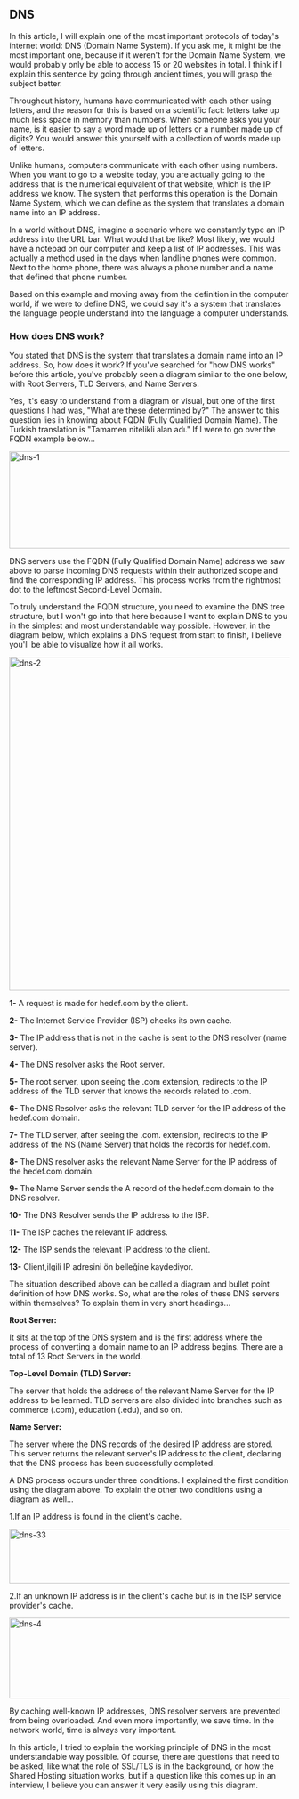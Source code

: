 ## DNS ##

In this article, I will explain one of the most important protocols of today's internet world: DNS (Domain Name System). If you ask me, it might be the most important one, because if it weren't for the Domain Name System, we would probably only be able to access 15 or 20 websites in total. I think if I explain this sentence by going through ancient times, you will grasp the subject better.

Throughout history, humans have communicated with each other using letters, and the reason for this is based on a scientific fact: letters take up much less space in memory than numbers. When someone asks you your name, is it easier to say a word made up of letters or a number made up of digits? You would answer this yourself with a collection of words made up of letters.

Unlike humans, computers communicate with each other using numbers. When you want to go to a website today, you are actually going to the address that is the numerical equivalent of that website, which is the IP address we know. The system that performs this operation is the Domain Name System, which we can define as the system that translates a domain name into an IP address.

In a world without DNS, imagine a scenario where we constantly type an IP address into the URL bar. What would that be like? Most likely, we would have a notepad on our computer and keep a list of IP addresses. This was actually a method used in the days when landline phones were common. Next to the home phone, there was always a phone number and a name that defined that phone number.

Based on this example and moving away from the definition in the computer world, if we were to define DNS, we could say it's a system that translates the language people understand into the language a computer understands.

### How does DNS work? ### 

You stated that DNS is the system that translates a domain name into an IP address. So, how does it work? If you've searched for "how DNS works" before this article, you've probably seen a diagram similar to the one below, with Root Servers, TLD Servers, and Name Servers.

Yes, it's easy to understand from a diagram or visual, but one of the first questions I had was, "What are these determined by?" The answer to this question lies in knowing about FQDN (Fully Qualified Domain Name). The Turkish translation is "Tamamen nitelikli alan adı." If I were to go over the FQDN example below...

<img width="1000" height="175" alt="dns-1" src="https://github.com/user-attachments/assets/b5f60b26-ba83-4077-b4ef-e1329f768d8a" />

DNS servers use the FQDN (Fully Qualified Domain Name) address we saw above to parse incoming DNS requests within their authorized scope and find the corresponding IP address. This process works from the rightmost dot to the leftmost Second-Level Domain.

To truly understand the FQDN structure, you need to examine the DNS tree structure, but I won't go into that here because I want to explain DNS to you in the simplest and most understandable way possible. However, in the diagram below, which explains a DNS request from start to finish, I believe you'll be able to visualize how it all works.

<img width="1016" height="600" alt="dns-2" src="https://github.com/user-attachments/assets/cb3f2cfe-5b3d-4a88-8997-ad02d20dcad6" />

**1-** A request is made for hedef.com by the client.

**2-** The Internet Service Provider (ISP) checks its own cache.

**3-** The IP address that is not in the cache is sent to the DNS resolver (name server).

**4-** The DNS resolver asks the Root server.

**5-** The root server, upon seeing the .com extension, redirects to the IP address of the TLD server that knows the records related to .com.

**6-** The DNS Resolver asks the relevant TLD server for the IP address of the hedef.com domain.

**7-** The TLD server, after seeing the .com. extension, redirects to the IP address of the NS (Name Server) that holds the records for hedef.com.

**8-** The DNS resolver asks the relevant Name Server for the IP address of the hedef.com domain.

**9-** The Name Server sends the A record of the hedef.com domain to the DNS resolver.

**10-** The DNS Resolver sends the IP address to the ISP.

**11-** The ISP caches the relevant IP address.

**12-** The ISP sends the relevant IP address to the client.

**13-** Client,ilgili IP adresini ön belleğine kaydediyor.

The situation described above can be called a diagram and bullet point definition of how DNS works. So, what are the roles of these DNS servers within themselves? To explain them in very short headings...

**Root Server:**

It sits at the top of the DNS system and is the first address where the process of converting a domain name to an IP address begins. There are a total of 13 Root Servers in the world.

**Top-Level Domain (TLD) Server:**

The server that holds the address of the relevant Name Server for the IP address to be learned. TLD servers are also divided into branches such as commerce (.com), education (.edu), and so on.

**Name Server:**

The server where the DNS records of the desired IP address are stored. This server returns the relevant server's IP address to the client, declaring that the DNS process has been successfully completed.

A DNS process occurs under three conditions. I explained the first condition using the diagram above. To explain the other two conditions using a diagram as well...

1.If an IP address is found in the client's cache.

<img width="983" height="98" alt="dns-33" src="https://github.com/user-attachments/assets/fb028aa4-197d-4af1-83df-0a4eb68fddbe" />

2.If an unknown IP address is in the client's cache but is in the ISP service provider's cache.

<img width="650" height="145" alt="dns-4" src="https://github.com/user-attachments/assets/3b33cb75-864e-4ece-bbd2-86f1202313eb" />

By caching well-known IP addresses, DNS resolver servers are prevented from being overloaded. And even more importantly, we save time. In the network world, time is always very important.

In this article, I tried to explain the working principle of DNS in the most understandable way possible. Of course, there are questions that need to be asked, like what the role of SSL/TLS is in the background, or how the Shared Hosting situation works, but if a question like this comes up in an interview, I believe you can answer it very easily using this diagram.












